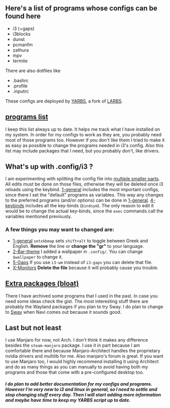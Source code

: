 ## Here's a list of programs whose configs can be found here
 - i3 (+gaps)
 - i3blocks
 - dunst
 - pcmanfm
 - zathura
 - mpv
 - termite

There are also dotfiles like
  - .bashrc
  - .profile
  - .inputrc

These configs are deployed by [YARBS](https://github.com/ispanos/YARBS/blob/master/yarbs.sh), a fork of [LARBS](https://github.com/LukeSmithxyz/LARBS).

## [programs list](https://github.com/namesyiannis/YARBS/blob/master/progs.csv)
I keep this list always up to date. It helps me track what I have installed on my system. In order for my configs to work as they are, you probably need most of those programs too. However if you don't like them I tried to make it as easy as possible to change the programs needed in i3's config. Also this list may include packages that I need, but you probably don't, like drivers.

## What's up with .config/i3 ?
I am experimenting with splitting the config file into [multiple smaller parts](https://github.com/ispanos/dotfiles/tree/master/.config/i3/conf.d). All edits must be done on those files, otherwise they will be deleted once i3 reloads using the keybind. [1-general](https://github.com/ispanos/dotfiles/blob/master/.config/i3/conf.d/1-General) includes the most important configs, since there I set the "default" programs as variables. This way any changes to the preferred programs (and/or options) can be done in [1-general](https://github.com/ispanos/dotfiles/blob/master/.config/i3/conf.d/1-General). [4-keybinds](https://github.com/ispanos/dotfiles/blob/master/.config/i3/conf.d/4-keybinds) includes all the key-binds (`bindsym`). The only reason to edit it would be to change the actual key-binds, since the `exec` commands call the variables mentioned previously. 

### A few things you may want to changed are:
  - [1-general](https://github.com/ispanos/dotfiles/blob/master/.config/i3/conf.d/1-General) `setxkbmap` sets `shift+alt` to toggle between Greek and English. **Remove** the line or **change the "gr"** to your language.
  - [2-Bar-theme](https://github.com/ispanos/dotfiles/blob/master/.config/i3/conf.d/2-Bar-theme) I added a wallpaper in `.config/`. You can change `$wallpaper` to change it.
  - [5-Gaps](https://github.com/ispanos/dotfiles/blob/master/.config/i3/conf.d/5-Gaps) If you use `i3-wm` instead of `i3-gaps` you can delete that file.
  - [X-Monitors](https://github.com/ispanos/dotfiles/blob/master/.config/i3/conf.d/X-Monitors) **Delete the file** because it will probably cause you trouble.

## [Extra packages (bloat)](https://gist.github.com/ispanos/cd64a41bfb01aa4e645099bc11908303)
There I have archived some programs that I used in the past. In case you need some ideas check the gist. The most interesting stuff there are probably the Wayland packages if you plan to try Sway. I do plan to change to [Sway](https://github.com/swaywm/sway) when Navi comes out because it sounds good.

## Last but not least
I use Manjaro for now, not Arch. I don't think it makes any difference besides the `steam-manjaro` package. I use it in part because I am comfortable there and because Manjaro-Architect handles the proprietary nvidia drivers and multilib for me. Also manjaro's forum is great. If you want to use Manjaro too, I would highly recommend installing it using Architect and do as many things as you can manually to avoid having both my programs and those that come with a pre-configured desktop too.


##### I do plan to add better documentation for my configs and programs. However I'm very new to i3 and linux in general, so I need to settle and stop changing stuff every day. Then I will start adding more information and maybe have time to keep my YARBS script up to date.
